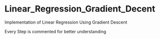 # Linear_Regression_Gradient_Decent
Implementation of Linear Regression Using Gradient Descent

Every Step is commented for better understanding
